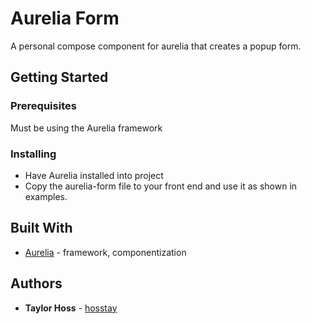 # Aurelia Form

A personal compose component for aurelia that creates a popup form.

## Getting Started

### Prerequisites

Must be using the Aurelia framework

### Installing

* Have Aurelia installed into project
* Copy the aurelia-form file to your front end and use it as shown in examples. 

## Built With

* [Aurelia](https://aurelia.io/) - framework, componentization

## Authors

* **Taylor Hoss** - [hosstay](https://github.com/hosstay)
